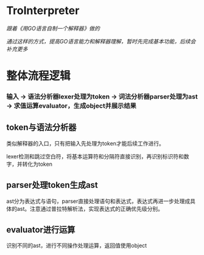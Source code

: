 # TroInterpreter
*跟着《用GO语言自制一个解释器》做的*

*通过这样的方式，提高GO语言能力和解释器理解，暂时先完成基本功能，后续会补充更多*

# 整体流程逻辑
### 输入 -> 语法分析器lexer处理为token -> 词法分析器parser处理为ast ->  求值运算evaluator，生成object并展示结果

## token与语法分析器
类似解释器的入口，只有把输入先处理为token才能后续工作进行。

lexer检测和跳过空白符，将基本运算符和分隔符直接识别，再识别标识符和数字，并转化为token

## parser处理token生成ast
ast分为表达式与语句，parser直接处理语句和表达式，表达式再进一步处理成具体的ast。注意通过普拉特解析法，实现表达式的正确优先级分别。

## evaluator进行运算
识别不同的ast，进行不同操作处理运算，返回值使用object
